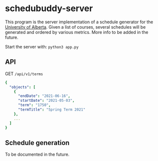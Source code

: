 # schedubuddy-server

This program is the server implementation of a schedule generator for the [University of Alberta](https://www.ualberta.ca/index.html).
Given a list of courses, several schedules will be generated and ordered by various metrics. More info to be added in the future.

Start the server with: `python3 app.py`

## API
GET `/api/v1/terms`
```yaml
{
  "objects": [
    {
      "endDate": "2021-06-16", 
      "startDate": "2021-05-03", 
      "term": "1750", 
      "termTitle": "Spring Term 2021"
    },
    ...
  ]
}
```

## Schedule generation

To be documented in the future.
